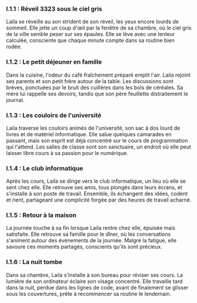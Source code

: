 ### I.1.1 : Réveil 3323 sous le ciel gris

Laila se réveille au son strident de son réveil, les yeux encore lourds de sommeil. Elle jette un coup d'œil par la fenêtre de sa chambre, où le ciel gris de la ville semble peser sur ses épaules. Elle se lève avec une lenteur calculée, consciente que chaque minute compte dans sa routine bien rodée.

### I.1.2 : Le petit déjeuner en famille

Dans la cuisine, l'odeur du café fraîchement préparé emplit l'air. Laila rejoint ses parents et son petit frère autour de la table. Les discussions sont brèves, ponctuées par le bruit des cuillères dans les bols de céréales. Sa mère lui rappelle ses devoirs, tandis que son père feuillette distraitement le journal.

### I.1.3 : Les couloirs de l'université

Laila traverse les couloirs animés de l'université, son sac à dos lourd de livres et de matériel informatique. Elle salue quelques camarades en passant, mais son esprit est déjà concentré sur le cours de programmation qui l'attend. Les salles de classe sont son sanctuaire, un endroit où elle peut laisser libre cours à sa passion pour le numérique.

### I.1.4 : Le club informatique

Après les cours, Laila se dirige vers le club informatique, un lieu où elle se sent chez elle. Elle retrouve ses amis, tous plongés dans leurs écrans, et s'installe à son poste de travail. Ensemble, ils échangent des idées, codent et rient, partageant une complicité forgée par des heures de travail acharné.

### I.1.5 : Retour à la maison

La journée touche à sa fin lorsque Laila rentre chez elle, épuisée mais satisfaite. Elle retrouve sa famille pour le dîner, où les conversations s'animent autour des événements de la journée. Malgré la fatigue, elle savoure ces moments partagés, conscients qu'ils sont précieux.

### I.1.6 : La nuit tombe

Dans sa chambre, Laila s'installe à son bureau pour réviser ses cours. La lumière de son ordinateur éclaire son visage concentré. Elle travaille tard dans la nuit, perdue dans les lignes de code, avant de finalement se glisser sous les couvertures, prête à recommencer sa routine le lendemain.